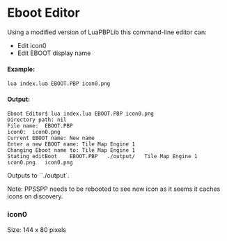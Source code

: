 # Eboot Editor

Using a modified version of LuaPBPLib this command-line editor can:

- Edit icon0
- Edit EBOOT display name

#### Example:

```
lua index.lua EBOOT.PBP icon0.png 
```

#### Output:

```
Eboot Editor$ lua index.lua EBOOT.PBP icon0.png 
Directory path:	nil
File name:	EBOOT.PBP
icon0:	icon0.png
Current EBOOT name:	New name
Enter a new EBOOT name: Tile Map Engine 1
Changing Eboot name to: Tile Map Engine 1
Stating editBoot	EBOOT.PBP	./output/	Tile Map Engine 1	icon0.png	icon0.png
```

Outputs to ``./output`.

Note: PPSSPP needs to be rebooted to see new icon as it seems it caches icons on discovery.

### icon0

Size: 144 x 80 pixels